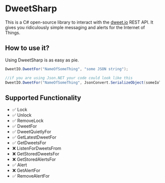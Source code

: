 # DweetSharp
This is a C# open-source library to interact with the [dweet.io](https://dweet.io) REST API. It gives you ridiculously simple messaging and alerts for the Internet of Things.

## How to use it?
Using DweetSharp is as easy as pie.
```csharp
DweetIO.DweetFor("NameOfSomeThing", "some JSON string");

//if you are using Json.NET your code could look like this
DweetIO.DweetFor("NameOfSomeThing", JsonConvert.SerializeObject(someIoTMeasurementObject));

```

## Supported Functionality
* ✅ Lock
* ✅ Unlock
* ✅ RemoveLock
* ✅ DweetFor
* ✅ DweetQuietlyFor
* ✅ GetLatestDweetFor
* ✅ GetDweetsFor
* ❌ ListenForDweetsFrom
* ❌ GetStoredDweetsFor
* ❌ GetStoredAlertsFor
* ✅ Alert
* ❌ GetAlertFor
* ✅ RemoveAlertFor

